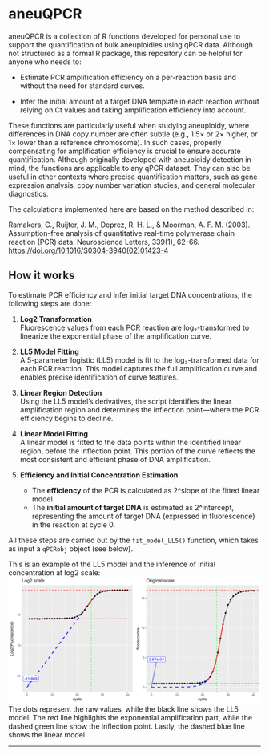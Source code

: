 # aneuQPCR
aneuQPCR is a collection of R functions developed for personal use to support the quantification of bulk aneuploidies using qPCR data. Although not structured as a formal R package, this repository can be helpful for anyone who needs to:

- Estimate PCR amplification efficiency on a per-reaction basis and without the need for standard curves.

- Infer the initial amount of a target DNA template in each reaction without relying on Ct values and taking amplification efficiency into account. 

These functions are particularly useful when studying aneuploidy, where differences in DNA copy number are often subtle (e.g., 1.5× or 2× higher, or 1× lower than a reference chromosome). In such cases, properly compensating for amplification efficiency is crucial to ensure accurate quantification. Although originally developed with aneuploidy detection in mind, the functions are applicable to any qPCR dataset. They can also be useful in other contexts where precise quantification matters, such as gene expression analysis, copy number variation studies, and general molecular diagnostics.

The calculations implemented here are based on the method described in:

Ramakers, C., Ruijter, J. M., Deprez, R. H. L., & Moorman, A. F. M. (2003).
Assumption-free analysis of quantitative real-time polymerase chain reaction (PCR) data.
Neuroscience Letters, 339(1), 62–66. https://doi.org/10.1016/S0304-3940(02)01423-4

## How it works

To estimate PCR efficiency and infer initial target DNA concentrations, the following steps are done:

1. **Log2 Transformation**  
   Fluorescence values from each PCR reaction are log₂-transformed to linearize the exponential phase of the amplification curve.

2. **LL5 Model Fitting**  
   A 5-parameter logistic (LL5) model is fit to the log₂-transformed data for each PCR reaction. This model captures the full amplification curve and enables precise identification of curve features.

3. **Linear Region Detection**  
   Using the LL5 model’s derivatives, the script identifies the linear amplification region and determines the inflection point—where the PCR efficiency begins to decline.

4. **Linear Model Fitting**  
   A linear model is fitted to the data points within the identified linear region, before the inflection point. This portion of the curve reflects the most consistent and efficient phase of DNA amplification.

5. **Efficiency and Initial Concentration Estimation**  
   - The **efficiency** of the PCR is calculated as 2^slope of the fitted linear model.
   - The **initial amount of target DNA** is estimated as 2^intercept, representing the amount of target DNA (expressed in fluorescence) in the reaction at cycle 0.

All these steps are carried out by the `fit_model_LL5()` function, which takes as input a `qPCRobj` object (see below).

This is an example of the LL5 model and the inference of initial concentration at log2 scale:
  ![LL5 model example](figures/LL5_model_example.png)
The dots represent the raw values, while the black line shows the LL5 model. The red line highlights the exponential amplification part, while the dashed green line show the inflection point. Lastly, the dashed blue line shows the linear model. 

---
